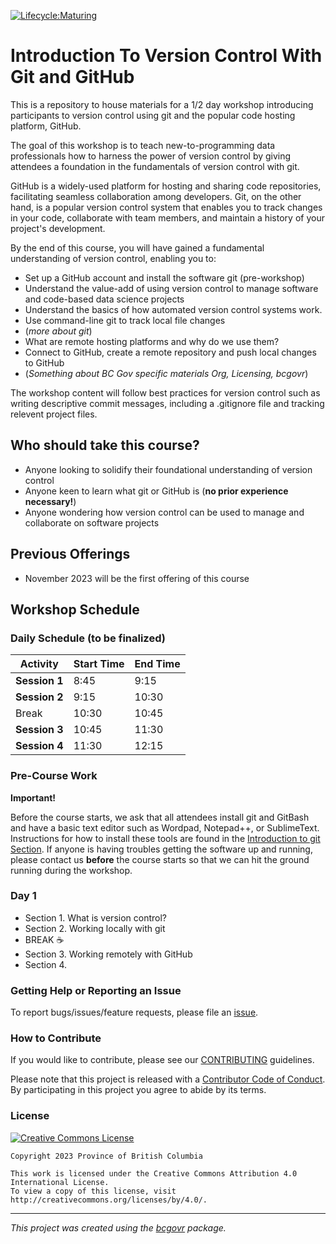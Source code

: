 [![Lifecycle:Maturing](https://img.shields.io/badge/Lifecycle-Maturing-007EC6)](<Redirect-URL>)

Introduction To Version Control With Git and GitHub
============================

This is a repository to house materials for a 1/2 day workshop introducing participants to version control using git and the popular code hosting platform, GitHub.

The goal of this workshop is to teach new-to-programming data professionals how to harness the power of version control by giving attendees a foundation in the fundamentals of version control with git.

GitHub is a widely-used platform for hosting and sharing code repositories, facilitating seamless collaboration among developers.  Git, on the other hand, is a popular version control system that enables you to track changes in your code, collaborate with team members, and maintain a history of your project's development. 

By the end of this course, you will have gained a fundamental understanding of version control, enabling you to:

- Set up a GitHub account and install the software git (pre-workshop)
- Understand the value-add of using version control to manage software and code-based data science projects
- Understand the basics of how automated version control systems work.
- Use command-line git to track local file changes
- (*more about git*)
- What are remote hosting platforms and why do we use them?
- Connect to GitHub, create a remote repository and push local changes to GitHub
- (*Something about BC Gov specific materials Org, Licensing, bcgovr*)

The workshop content will follow best practices for version control such as writing descriptive commit messages, including a .gitignore file and tracking relevent project files.

## Who should take this course?

 * Anyone looking to solidify their foundational understanding of version control
 * Anyone keen to learn what git or GitHub is (**no prior experience necessary!**)
 * Anyone wondering how version control can be used to manage and collaborate on software projects

## Previous Offerings

 * November 2023 will be the first offering of this course

## Workshop Schedule

### Daily Schedule (**to be finalized**)

| Activity      | Start Time | End Time |
| ------------- | ---------- | -------- |
| **Session 1** | 8:45       | 9:15     |
| **Session 2** | 9:15       | 10:30    |
| Break         | 10:30      | 10:45    |
| **Session 3** | 10:45      | 11:30    |
| **Session 4** | 11:30      | 12:15    |

### Pre-Course Work

**Important!**

Before the course starts, we ask that all attendees install git and GitBash and have a basic text editor such as Wordpad, Notepad++, or SublimeText. Instructions for how to install these tools are found in the [Introduction to git Section](). If anyone is having troubles getting the software up and running, please contact us **before** the course starts so that we can hit the ground running during the workshop. 

### Day 1

 * Section 1. What is version control?
 * Section 2. Working locally with git
 * BREAK ☕
 * Section 3. Working remotely with GitHub
 * Section 4. 

### Getting Help or Reporting an Issue

To report bugs/issues/feature requests, please file an [issue](https://github.com/bcgov/ds-intro-to-git/issues/).

### How to Contribute

If you would like to contribute, please see our [CONTRIBUTING](CONTRIBUTING.md) guidelines.

Please note that this project is released with a [Contributor Code of Conduct](CODE_OF_CONDUCT.md). By participating in this project you agree to abide by its terms.

### License

[![Creative Commons License](https://i.creativecommons.org/l/by/4.0/88x31.png)](http://creativecommons.org/licenses/by/4.0/)

```
Copyright 2023 Province of British Columbia

This work is licensed under the Creative Commons Attribution 4.0 International License.
To view a copy of this license, visit http://creativecommons.org/licenses/by/4.0/.
```
---
*This project was created using the [bcgovr](https://github.com/bcgov/bcgovr) package.* 

